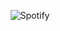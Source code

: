 <div align="center">

  ![Spotify](https://spotify-recently-played-readme.vercel.app/api?user=ah1nu72wieyxibozxyrrvvpai&count=1)

</div>
